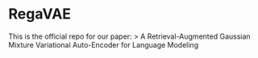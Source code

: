 # RegaVAE
This is the official repo for our paper: > A Retrieval-Augmented Gaussian Mixture Variational Auto-Encoder for Language Modeling

